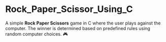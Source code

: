 # Rock_Paper_Scissor_Using_C
A simple **Rock Paper Scissors** game in C where the user plays against the computer. The winner is determined based on predefined rules using random computer choices. 🎮
